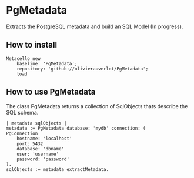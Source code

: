 # PgMetadata
Extracts the PostgreSQL metadata and build an SQL Model (In progress).

## How to install

```
Metacello new
    baseline: 'PgMetadata';
    repository: 'github://olivierauverlot/PgMetadata';
    load
```

## How to use PgMetadata

The class PgMetadata returns a collection of SqlObjects thats describe the SQL schema. 

    | metadata sqlObjects |
    metadata := PgMetadata database: 'mydb' connection: (
	PgConnection
		hostname: 'localhost'
		port: 5432
		database: 'dbname'
		user: 'username'
		password: 'password'
    ).
    sqlObjects := metadata extractMetadata.
